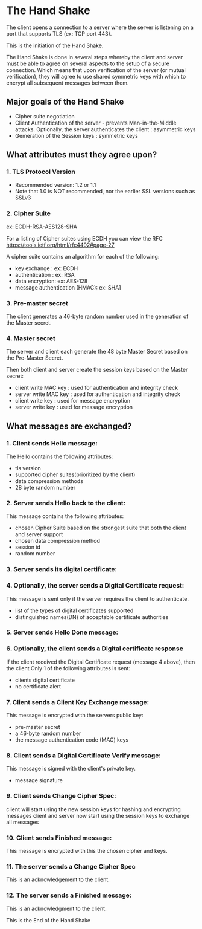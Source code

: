 
# The Hand Shake

The client opens a connection to a server where the server is listening on a port that supports TLS (ex: TCP port 443).

This is the initiation of the Hand Shake.

The Hand Shake is done in several steps whereby the client and server must be able to agree on several aspects to the setup
of a secure connection. Which means that upon verification of the server (or mutual verification), they will agree to use
shared symmetric keys with which to encrypt all subsequent messages between them.

## Major goals of the Hand Shake
- Cipher suite negotiation
- Client Authentication of the server - prevents Man-in-the-Middle attacks. Optionally, the server authenticates the client : asymmetric keys
- Gemeration of the Session keys : symmetric keys

## What attributes must they agree upon?

### 1. TLS Protocol Version
* Recommended version: 1.2 or 1.1
* Note that 1.0 is NOT recommended, nor the earlier SSL versions such as SSLv3

### 2. Cipher Suite
ex: ECDH-RSA-AES128-SHA

For a listing of Cipher suites using ECDH you can view the RFC https://tools.ietf.org/html/rfc4492#page-27

A cipher suite contains an algorithm for each of the following:
* key exchange : ex: ECDH
* authentication : ex: RSA
* data encryption: ex: AES-128
* message authentication (HMAC): ex: SHA1

### 3. Pre-master secret
The client generates a 46-byte random number used in the generation of the Master secret.

### 4. Master secret
The server and client each generate the 48 byte Master Secret based on the Pre-Master Secret.

Then both client and server create the session keys based on the Master secret:
- client write MAC key : used for authentication and integrity check
- server write MAC key : used for authentication and integrity check
- client write key : used for message encryption
- server write key : used for message encryption

## What messages are exchanged?

### 1. Client sends Hello message:
The Hello contains the following attributes:
* tls version
* supported cipher suites(prioritized by the client)
* data compression methods
* 28 byte random number

### 2. Server sends Hello back to the client:
This message contains the following attributes:
* chosen Cipher Suite based on the strongest suite that both the client and server support 
* chosen data compression method
* session id
* random number

### 3. Server sends its digital certificate:

### 4. Optionally, the server sends a Digital Certificate request:
This message is sent only if the server requires the client to authenticate.
* list of the types of digital certificates supported
* distinguished names(DN) of acceptable certificate authorities

### 5. Server sends Hello Done message:

### 6. Optionally, the client sends a Digital certificate response
If the client received the Digital Certificate request (message 4 above), then the client
Only 1 of the following attributes is sent:
* clients digital certificate
* no certificate alert

### 7. Client sends a Client Key Exchange message:
This message is encrypted with the servers public key:
* pre-master secret
* a 46-byte random number 
* the message authentication code (MAC) keys

### 8. Client sends a Digital Certificate Verify message:
This message is signed with the client's private key.
* message signature

### 9. Client sends Change Cipher Spec:
client will start using the new session keys for hashing and encrypting messages
client and server now start using the session keys to exchange all messages

### 10. Client sends Finished message:
This message is encrypted with this the chosen cipher and keys.

### 11. The server sends a Change Cipher Spec
This is an acknowledgement to the client.

### 12. The server sends a Finished message:
This is an acknowledgment to the client.

This is the End of the Hand Shake




